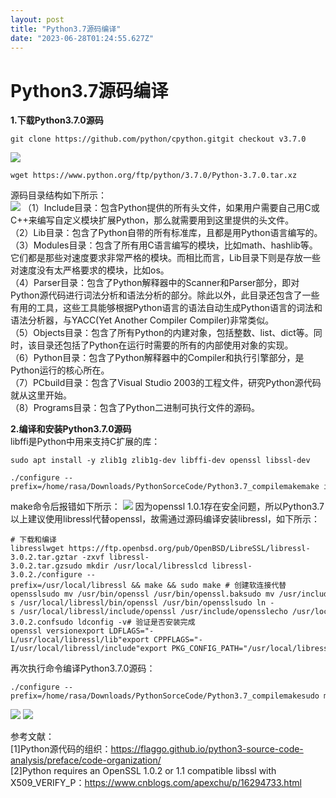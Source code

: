```yaml
---
layout: post
title: "Python3.7源码编译"
date: "2023-06-28T01:24:55.627Z"
---
```

Python3.7源码编译
=============

**1.下载Python3.7.0源码**

    git clone https://github.com/python/cpython.gitgit checkout v3.7.0

![](https://files.mdnice.com/user/26218/e786e838-757a-4173-8420-a07f3e1c0bea.jpg)

    wget https://www.python.org/ftp/python/3.7.0/Python-3.7.0.tar.xz

源码目录结构如下所示：  
![](https://files.mdnice.com/user/26218/77d02f5f-3812-40af-ae28-e4e89879bba0.png) （1）Include目录：包含Python提供的所有头文件，如果用户需要自己用C或C++来编写自定义模块扩展Python，那么就需要用到这里提供的头文件。  
（2）Lib目录：包含了Python自带的所有标准库，且都是用Python语言编写的。  
（3）Modules目录：包含了所有用C语言编写的模块，比如math、hashlib等。它们都是那些对速度要求非常严格的模块。而相比而言，Lib目录下则是存放一些对速度没有太严格要求的模块，比如os。  
（4）Parser目录：包含了Python解释器中的Scanner和Parser部分，即对Python源代码进行词法分析和语法分析的部分。除此以外，此目录还包含了一些有用的工具，这些工具能够根据Python语言的语法自动生成Python语言的词法和语法分析器，与YACC(Yet Another Compiler Compiler)非常类似。  
（5）Objects目录：包含了所有Python的内建对象，包括整数、list、dict等。同时，该目录还包括了Python在运行时需要的所有的内部使用对象的实现。  
（6）Python目录：包含了Python解释器中的Compiler和执行引擎部分，是Python运行的核心所在。  
（7）PCbuild目录：包含了Visual Studio 2003的工程文件，研究Python源代码就从这里开始。  
（8）Programs目录：包含了Python二进制可执行文件的源码。

**2.编译和安装Python3.7.0源码**  
libffi是Python中用来支持C扩展的库：

    sudo apt install -y zlib1g zlib1g-dev libffi-dev openssl libssl-dev

    ./configure --prefix=/home/rasa/Downloads/PythonSorceCode/Python3.7_compilemakemake install

make命令后报错如下所示： ![](https://files.mdnice.com/user/26218/284929c6-09ef-4d9c-a065-5755dc54c2d8.jpg) 因为openssl 1.0.1存在安全问题，所以Python3.7以上建议使用libressl代替openssl，故需通过源码编译安装libressl，如下所示：

    # 下载和编译libresslwget https://ftp.openbsd.org/pub/OpenBSD/LibreSSL/libressl-3.0.2.tar.gztar -zxvf libressl-3.0.2.tar.gzsudo mkdir /usr/local/libresslcd libressl-3.0.2./configure --prefix=/usr/local/libressl && make && sudo make # 创建软连接代替opensslsudo mv /usr/bin/openssl /usr/bin/openssl.baksudo mv /usr/include/openssl /usr/include/openssl.baksudo ln -s /usr/local/libressl/bin/openssl /usr/bin/opensslsudo ln -s /usr/local/libressl/include/openssl /usr/include/opensslecho /usr/local/libressl/lib >> /etc/ld.so.conf.d/libressl-3.0.2.confsudo ldconfig -v# 验证是否安装完成openssl versionexport LDFLAGS="-L/usr/local/libressl/lib"export CPPFLAGS="-I/usr/local/libressl/include"export PKG_CONFIG_PATH="/usr/local/libressl/lib/pkgconfig"

再次执行命令编译Python3.7.0源码：

    ./configure --prefix=/home/rasa/Downloads/PythonSorceCode/Python3.7_compilemakesudo make install

![](https://files.mdnice.com/user/26218/e6d5e679-d827-4acf-a8e9-160a92604bf0.jpg) ![](https://files.mdnice.com/user/26218/523e826d-f59b-4415-b660-e5600c032602.png)

参考文献：  
\[1\]Python源代码的组织：https://flaggo.github.io/python3-source-code-analysis/preface/code-organization/  
\[2\]Python requires an OpenSSL 1.0.2 or 1.1 compatible libssl with X509\_VERIFY\_P：https://www.cnblogs.com/apexchu/p/16294733.html